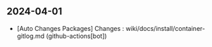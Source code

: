 
## 2024-04-01
 * [Auto Changes Packages] Changes : wiki/docs/install/container-gitlog.md (github-actions[bot])
